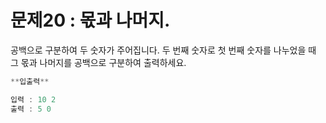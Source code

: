 # 문제20 : 몫과 나머지.

공백으로 구분하여 두 숫자가 주어집니다.
두 번째 숫자로 첫 번째 숫자를 나누었을 때 그 몫과 나머지를 공백으로 구분하여 출력하세요.

```jsx
**입출력**

입력 : 10 2
출력 : 5 0
```